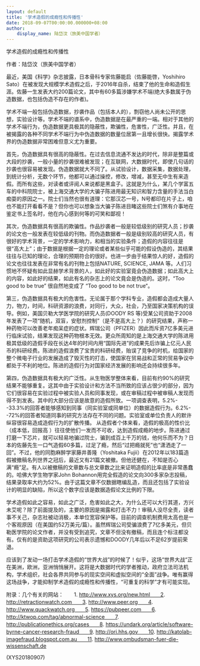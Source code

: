 ```yaml
---
layout: default
title: '学术造假的成瘾性和传播性'
date: 2018-09-07T00:00:00.000000+08:00
author:
    display_name: 陆岱汶（旅美中国学者）
---
```


学术造假的成瘾性和传播性

作者：陆岱汶（旅美中国学者）

最近，美国《科学》杂志披露，日本骨科专家佐藤能启（佐藤能啓，Yoshihiro Sato）在被发现大规模学术造假之后，于2016年自杀，结束了他的生命和造假生涯。佐藤一生发表大约200篇论文，其中有60多篇涉嫌学术不端(绝大多数属于伪造数据，也包括伪造不存在的作者)。

学术不端一般包括伪造数据，抄袭作品（包括本人的），剽窃他人尚未公开的思想，实验设计等。学术不端的谱系中，伪造数据是在最严重的一端。相对于其他的学术不端行为，伪造数据更具极其的隐蔽性，欺骗性，危害性，广泛性。并且，在被揭露的各种不同学术不端行为中伪造数据的数量位居第一且增长很快。揭露学术界的伪造数据非常困难但意义尤为重要。

首先，伪造数据具有很高的隐蔽性。在过去信息流通不发达的时代，除非是整篇或大段的抄袭，一般小量的抄袭很难被发现；在互联网，大数据时代，即使几句话的抄袭也很容易被发现。伪造数据就大不同了。从试验设计，数据采集，数据处理，到统计分析，无数个环节，他都可以通过操控，修改，增减，甚至无中生有来造假。而所有这些，对读者或评阅人来说都是黑盒子。这就是为什么，某几个学富五车的中科院院士，被上海交通大学的大骗子陈进用最无知识和智力含量的手法当白痴耍的原因之一。院士们当然也很有道理：它那汉芯一号，N号都印在片子上，咱也不能打开看看不是？但你也可以想象当大骗子陈进目睹这些院士们煞有介事地在鉴定书上签名时，他在内心感到何等的可笑和鄙视！

其次，伪造数据具有很高的欺骗性。作品抄袭者一般是较低级别的研究人员；抄袭的论文也一般发表在较低级的刊物。而伪造数据者一般是级别较高的研究人员，有很好的学术背景，一定的学术影响力，和相当的实验条件；造假的内容往往是很“高大上”；由于数据是根据一定的理论或者某些似乎可能的假设伪造的，其结果往往与已知的理论，合理的预期符合的很好。也进一步由于结果惊人的好，造假的论文也往往发表在非常有名的刊物上包括NATURE, SCIENCE, JAMA 等。人们习惯地不怀疑有如此显赫学术背景的人，如此好的实验室竟会伪造数据；如此高大上的内容，如此好的结果，如此有名的杂志上的论文竟会是伪造的。这时，“Too good to be true” 很自然地变成了 “Too good to be not true“。

第三，伪造数据具有极大的危害性。无论属于那个学科专业，造假都会造成大量人力，物力，时间，科研资源的浪费，对同行，大众，社会，乃至国家决策机构的误导。例如，美国贝勒大学医学院的研究人员(DOODY RS 等)受某公司资助于2008年发表了一项“随机，双盲，安慰剂控制”（是不是高大上？）的研究结果，声称一种药物可以改善老年痴呆症的症状。辉瑞公司（PFIZER）因此而斥资7亿多美元进行临床试验，结果发现这种药物根本无效。更众所周知的是上海交通大学的陈进用极其低级的造假手段在长达4年的时间内用“国际先进”的成果先后诈骗上亿元人民币的科研经费。陈进的造假浪费了宝贵的科研经费，贻误了竞争的时机，给国家的整个微电子行业的发展造成了毁灭性的打击，使国家在贸易战和正常的贸易争议中都处于不利的地位。陈进的造假行为对国家经济发展的影响还会持续很多年。

第四，伪造数据具有极大的广泛性。从生物医学整体来看，目前有约90%的研究结果不能够重复。这其中由于实验设计和方法不当所致的应该占很少的部分，因为它们很容易在实验过程中被实验人员和同事发现，或在审稿过程中被审稿人发现而得不到发表。其中的大部分应该是故意的造假所致。一项调查表明，5.2%--33.3%的回答者能够感知到同事（同实验室或同单位）的数据造假行为。6.2%--72%的回答者知道同事的研究方法存在不同的问题。实验室或单位负责人的默许纵容很容易造成造假行为的扩散传播。 从造假者个体来看，造假的极高的性价比（成本低，回报高 ）往往使他们一发而不可收，达到造假成瘾的地步。陈进通过打磨一下芯片，就可以轻易地骗过院士，骗到成百上千万的钱，他何乐而不为？日本的佐藤先生一口气造假60多篇，过足了瘾，然后“过把瘾就死”也“潇洒走了一回”。不过，他的同胞麻醉学家藤井善隆（Yoshitaka Fujii）在2012年以183篇造假被撤稿名列世界之冠后，最近又有21篇文被撤。但他还健在，不知是否心满“瘾”足。有人以被撤稿的文章数与总文章数之比来证明造假的比率底是非常愚蠢的。哈佛大学生物学家John Bohannon用完全假造的论文向300多家杂志投稿，结果录取率大约为52%。由于这篇文章不仅数据瞎编乱造，而且还包括了实验设计的明显的缺陷，所以这个数字应该是数据造假论文比例的下限。

学术造假如此之容易，如此之广泛，危害如此之大，为什么还可以大行其道，方兴未艾呢？除了前面提及的，主要的原因是揭露和打击不力！审稿人没尽全责，读者事不关己，杂志社被动消极，本单位宽容保护等。目前的调查机制费用太高也是一个客观原因（在美国约52万美元/篇）。虽然辉瑞公司受骗浪费了7亿多美元，但贝勒医学院的论文作者，并没有受到追究，文章不但没有撤稿，而且连个标注都没有。仅有的是资助这项研究的公司表示遗憾和DOODY几年后以不足62岁提前荣退。

应该到了发动一场打击学术造假的“世界大战”的时候了！似乎，这场“世界大战“正在美洲，欧洲，亚洲悄悄展开。这将是大数据时代的学者推动，政府立法司法机构，学术组织，社会各界共同参与的现实空间和虚拟空间的“全面”战争。唯有赢得这场战争，才能抑制学术造假的成瘾性和传播性，“可重复的科学”才有可能实现。

附录：几个有关的网站：　　1.     http://www.xys.org/new.html　　2.     http://retractionwatch.com　　3.     http://www.peer.org　　4.     http://www.quackwatch.org　　5.     https://pubpeer.com　　6.     http://ktwop.com/tag/abnormal-science　　7.     http://publicationethics.org/cases　　8.     https://undark.org/article/software-byrne-cancer-research-fraud　　9.     http://ori.hhs.gov　　10.  http://katolab-imagefraud.blogspot.com.au　　11.  http://www.ombudsman-fuer-die-wissenschaft.de

(XYS20180907)

